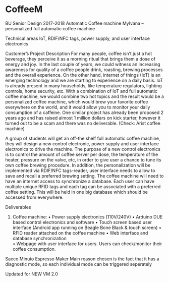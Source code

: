 # CoffeeM

BU Senior Design 2017-2018
Automatic Coffee machine
MyIvana – personalized full automatic coffee machine

Technical areas	
IoT, RDIF/NFC tags, power supply, and user interface electronics


Customer’s Project Description	For many people, coffee isn’t just a hot beverage, they perceive it as a morning ritual that brings them a dose of energy and joy. In the last couple of years, we could witness an increasing awareness for quality of a coffee people drink, roasting, brewing processes and the overall experience. On the other hand, internet of things (IoT) is an emerging technology and we are starting to experience on a daily basis.  IoT is already present in many households, like temperature regulators, lighting controls, home security, etc. With a combination of IoT and full automatic coffee machine, we would combine two hot topics and the result would be a personalized coffee machine, which would brew your favorite coffee everywhere on the world, and it would allow you to monitor your daily consumption of a caffeine. One similar project has already been proposed 2 years ago and has raised almost 1 million dollars on kick starter, however it turned out to be a scam and there was no deliverable. (Check: Arist coffee machine)

A group of students will get an off-the shelf full automatic coffee machine, they will design a new control electronic, power supply and user interface electronics to drive the machine. The purpose of a new control electronics is to control the amount of coffee server per dose, the temperature of the heater, pressure on the valve, etc, in order to give user a chance to tune its own coffee brewing procedure. In addition, the personalization will be implemented via RDIF/NFC tags-reader, user interface needs to allow to save and recall a preferred brewing setting. The coffee machine will need to have an internet access to synchronize a database. Each user can have multiple unique RFID tags and each tag can be associated with a preferred coffee setting. This will be held in one big database which should be accessed from everywhere.

Deliverables	
1.	Coffee machine:
•	Power supply electronics (110V/240V) 
•	Arduino DUE based control electronics and software
•	Touch screen based user interface (Android app running on Beagle Bone Black & touch screen)
•	RFID reader attached on the coffee machine
•	Web interface and database synchronization  
•	Webpage with user interface for users. Users can check/monitor their coffee consumption.

Saeco Minuto Espresso Maker
Main reason chosen is the fact that it has a diagnostic mode, so each individual mode can be triggered seperately

Updated for NEW VM 2.0
